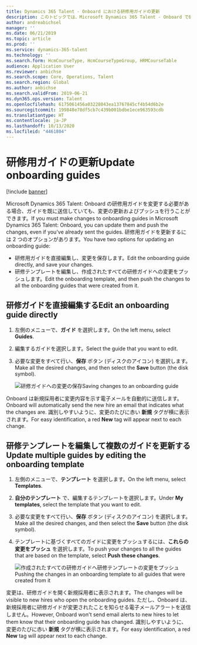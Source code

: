 ```yaml
---
title: Dynamics 365 Talent - Onboard における研修用ガイドの更新
description: このトピックでは、Microsoft Dynamics 365 Talent - Onboard で研修用ガイドを更新する方法、および既存のガイドの変更をプッシュする方法について説明します。
author: andreabichsel
manager: ''
ms.date: 06/21/2019
ms.topic: article
ms.prod: ''
ms.service: dynamics-365-talent
ms.technology: ''
ms.search.form: HcmCourseType, HcmCourseTypeGroup, HRMCourseTable
audience: Application User
ms.reviewer: anbichse
ms.search.scope: Core, Operations, Talent
ms.search.region: Global
ms.author: anbichse
ms.search.validFrom: 2019-06-21
ms.dyn365.ops.version: Talent
ms.openlocfilehash: 6175061456a03228043ea13767845cf4b54d6b2e
ms.sourcegitcommit: 199848e78df5cb7c439b001bdbe1ece963593cdb
ms.translationtype: HT
ms.contentlocale: ja-JP
ms.lasthandoff: 10/13/2020
ms.locfileid: "4461804"
---
```

# <a name="update-onboarding-guides"></a><span data-ttu-id="f6f7a-103">研修用ガイドの更新</span><span class="sxs-lookup"><span data-stu-id="f6f7a-103">Update onboarding guides</span></span>

[!include [banner](includes/banner.md)]

<span data-ttu-id="f6f7a-104">Microsoft Dynamics 365 Talent: Onboard の研修用ガイドを変更する必要がある場合、ガイドを既に送信していても、変更の更新およびプッシュを行うことができます。</span><span class="sxs-lookup"><span data-stu-id="f6f7a-104">If you must make changes to onboarding guides in Microsoft Dynamics 365 Talent: Onboard, you can update them and push the changes, even if you've already sent the guides.</span></span> <span data-ttu-id="f6f7a-105">研修用ガイドを更新するには 2 つのオプションがあります。</span><span class="sxs-lookup"><span data-stu-id="f6f7a-105">You have two options for updating an onboarding guide:</span></span>

- <span data-ttu-id="f6f7a-106">研修用ガイドを直接編集し、変更を保存します。</span><span class="sxs-lookup"><span data-stu-id="f6f7a-106">Edit the onboarding guide directly, and save your changes.</span></span>
- <span data-ttu-id="f6f7a-107">研修テンプレートを編集し、作成されたすべての研修ガイドへの変更をプッシュします。</span><span class="sxs-lookup"><span data-stu-id="f6f7a-107">Edit the onboarding template, and then push the changes to all the onboarding guides that were created from it.</span></span>

## <a name="edit-an-onboarding-guide-directly"></a><span data-ttu-id="f6f7a-108">研修ガイドを直接編集する</span><span class="sxs-lookup"><span data-stu-id="f6f7a-108">Edit an onboarding guide directly</span></span>

1. <span data-ttu-id="f6f7a-109">左側のメニューで、**ガイド** を選択します。</span><span class="sxs-lookup"><span data-stu-id="f6f7a-109">On the left menu, select **Guides**.</span></span>
2. <span data-ttu-id="f6f7a-110">編集するガイドを選択します。</span><span class="sxs-lookup"><span data-stu-id="f6f7a-110">Select the guide that you want to edit.</span></span>
3. <span data-ttu-id="f6f7a-111">必要な変更をすべて行い、**保存** ボタン (ディスクのアイコン) を選択します。</span><span class="sxs-lookup"><span data-stu-id="f6f7a-111">Make all the desired changes, and then select the **Save** button (the disk symbol).</span></span>

    ![[<span data-ttu-id="f6f7a-112">研修ガイドへの変更の保存</span><span class="sxs-lookup"><span data-stu-id="f6f7a-112">Saving changes to an onboarding guide</span></span>](./media/onboard-save.png)](./media/onboard-save.png)

<span data-ttu-id="f6f7a-113">Onboard は新規採用者に変更内容を示す電子メールを自動的に送信します。</span><span class="sxs-lookup"><span data-stu-id="f6f7a-113">Onboard will automatically send the new hire an email that indicates what the changes are.</span></span> <span data-ttu-id="f6f7a-114">識別しやすいように、変更のたびに赤い **新規** タグが横に表示されます。</span><span class="sxs-lookup"><span data-stu-id="f6f7a-114">For easy identification, a red **New** tag will appear next to each change.</span></span>

## <a name="update-multiple-guides-by-editing-the-onboarding-template"></a><span data-ttu-id="f6f7a-115">研修テンプレートを編集して複数のガイドを更新する</span><span class="sxs-lookup"><span data-stu-id="f6f7a-115">Update multiple guides by editing the onboarding template</span></span>

1. <span data-ttu-id="f6f7a-116">左側のメニューで、**テンプレート** を選択します。</span><span class="sxs-lookup"><span data-stu-id="f6f7a-116">On the left menu, select **Templates**.</span></span>
2. <span data-ttu-id="f6f7a-117">**自分のテンプレート** で、編集するテンプレートを選択します。</span><span class="sxs-lookup"><span data-stu-id="f6f7a-117">Under **My templates**, select the template that you want to edit.</span></span>
3. <span data-ttu-id="f6f7a-118">必要な変更をすべて行い、**保存** ボタン (ディスクのアイコン) を選択します。</span><span class="sxs-lookup"><span data-stu-id="f6f7a-118">Make all the desired changes, and then select the **Save** button (the disk symbol).</span></span>
4. <span data-ttu-id="f6f7a-119">テンプレートに基づくすべてのガイドに変更をプッシュするには、**これらの変更をプッシュ** を選択します。</span><span class="sxs-lookup"><span data-stu-id="f6f7a-119">To push your changes to all the guides that are based on the template, select **Push these changes**.</span></span>

    ![[<span data-ttu-id="f6f7a-120">作成されたすべての研修ガイドへ研修テンプレートの変更をプッシュ</span><span class="sxs-lookup"><span data-stu-id="f6f7a-120">Pushing the changes in an onboarding template to all guides that were created from it</span></span>](./media/onboard-push-changes.png)](./media/onboard-push-changes.png)

<span data-ttu-id="f6f7a-121">変更は、研修ガイドを開く新規採用者に表示されます。</span><span class="sxs-lookup"><span data-stu-id="f6f7a-121">The changes will be visible to new hires who open the onboarding guides.</span></span> <span data-ttu-id="f6f7a-122">ただし、Onboard は、新規採用者に研修ガイドが変更されたことを知らせる電子メールアラートを送信しません。</span><span class="sxs-lookup"><span data-stu-id="f6f7a-122">However, Onboard won't send email alerts to new hires to let them know that their onboarding guide has changed.</span></span> <span data-ttu-id="f6f7a-123">識別しやすいように、変更のたびに赤い **新規** タグが横に表示されます。</span><span class="sxs-lookup"><span data-stu-id="f6f7a-123">For easy identification, a red **New** tag will appear next to each change.</span></span> 
